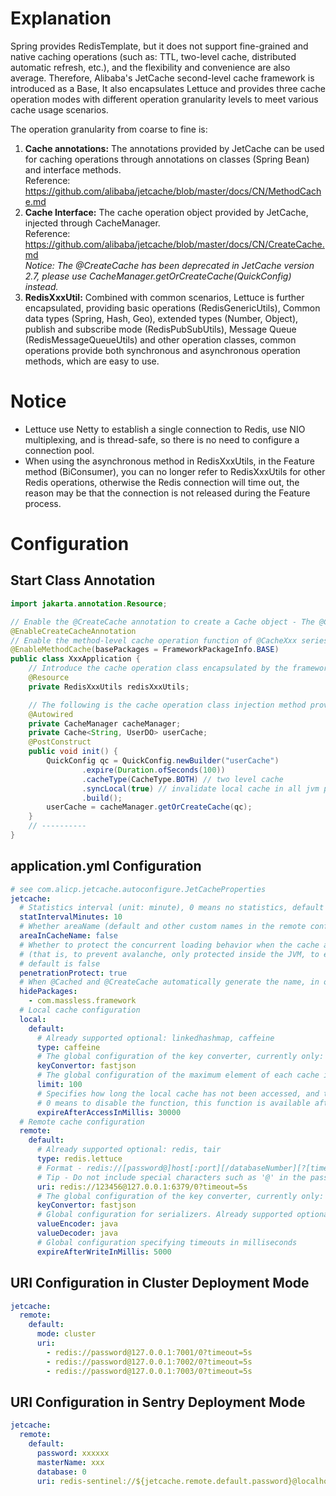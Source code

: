 # Explanation
Spring provides RedisTemplate, but it does not support fine-grained and native caching operations (such as: TTL, 
two-level cache, distributed automatic refresh, etc.), and the flexibility and convenience are also average.
Therefore, Alibaba's JetCache second-level cache framework is introduced as a Base, It also encapsulates Lettuce
and provides three cache operation modes with different operation granularity levels to meet various cache usage scenarios.

The operation granularity from coarse to fine is:
1. **Cache annotations:** The annotations provided by JetCache can be used for caching operations through annotations on classes (Spring Bean) and interface methods.
   <br>Reference: https://github.com/alibaba/jetcache/blob/master/docs/CN/MethodCache.md
2. **Cache Interface:** The cache operation object provided by JetCache, injected through CacheManager.
   <br>Reference: https://github.com/alibaba/jetcache/blob/master/docs/CN/CreateCache.md
   <br>_Notice: The @CreateCache has been deprecated in JetCache version 2.7, please use CacheManager.getOrCreateCache(QuickConfig) instead._
3. **RedisXxxUtil:** Combined with common scenarios, Lettuce is further encapsulated, providing basic operations (RedisGenericUtils),
   Common data types (Spring, Hash, Geo), extended types (Number, Object), publish and subscribe mode (RedisPubSubUtils),
   Message Queue (RedisMessageQueueUtils) and other operation classes, common operations provide both synchronous and asynchronous 
   operation methods, which are easy to use.

# Notice
- Lettuce use Netty to establish a single connection to Redis, use NIO multiplexing, and is thread-safe, so there is no need to configure a connection pool.
- When using the asynchronous method in RedisXxxUtils, in the Feature method (BiConsumer), you can no longer refer to RedisXxxUtils for other Redis operations,
  otherwise the Redis connection will time out, the reason may be that the connection is not released during the Feature process.

# Configuration
## Start Class Annotation

```java
import jakarta.annotation.Resource;

// Enable the @CreateCache annotation to create a Cache object - The @CreateCache has been deprecated in JetCache version 2.7, @EnableCreateCacheAnnotation is also deprecated.
@EnableCreateCacheAnnotation
// Enable the method-level cache operation function of @CacheXxx series
@EnableMethodCache(basePackages = FrameworkPackageInfo.BASE)
public class XxxApplication {
    // Introduce the cache operation class encapsulated by the framework where the cache need to be operated
    @Resource
    private RedisXxxUtils redisXxxUtils;

    // The following is the cache operation class injection method provided by JetCache
    @Autowired
    private CacheManager cacheManager;
    private Cache<String, UserDO> userCache;
    @PostConstruct
    public void init() {
        QuickConfig qc = QuickConfig.newBuilder("userCache")
                .expire(Duration.ofSeconds(100))
                .cacheType(CacheType.BOTH) // two level cache
                .syncLocal(true) // invalidate local cache in all jvm process after update
                .build();
        userCache = cacheManager.getOrCreateCache(qc);
    }
    // ----------
}
```

## application.yml Configuration

```yaml
# see com.alicp.jetcache.autoconfigure.JetCacheProperties
jetcache:
  # Statistics interval (unit: minute), 0 means no statistics, default is 0
  statIntervalMinutes: 10
  # Whether areaName (default and other custom names in the remote configuration item) is used as the cache key prefix, the default is ture
  areaInCacheName: false
  # Whether to protect the concurrent loading behavior when the cache access misses 
  # (that is, to prevent avalanche, only protected inside the JVM, to ensure that only one thread loads the same KEY in the same JVM), 
  # default is false
  penetrationProtect: true
  # When @Cached and @CreateCache automatically generate the name, in order not to make the name too long, specify the truncated package name prefix
  hidePackages:
    - com.massless.framework
  # Local cache configuration
  local:
    default:
      # Already supported optional: linkedhashmap, caffeine
      type: caffeine
      # The global configuration of the key converter, currently only: fastjson - @see com.alicp.jetcache.support.FastjsonKeyConvertor
      keyConvertor: fastjson
      # The global configuration of the maximum element of each cache instance, only the cache of the local type needs to be specified
      limit: 100
      # Specifies how long the local cache has not been accessed, and the cache will be invalidated (unit: milliseconds),
      # 0 means to disable the function, this function is available after JetCache 2.2
      expireAfterAccessInMillis: 30000
  # Remote cache configuration
  remote:
    default:
      # Already supported optional: redis, tair
      type: redis.lettuce
      # Format - redis://[password@]host[:port][/databaseNumber][?[timeout=timeout[d|h|m|s|ms|us|ns]]
      # Tip - Do not include special characters such as '@' in the password, otherwise '${**}' will be incompatible when injecting parameters
      uri: redis://123456@127.0.0.1:6379/0?timeout=5s
      # The global configuration of the key converter, currently only: fastjson - @see com.alicp.jetcache.support.FastjsonKeyConvertor
      keyConvertor: fastjson
      # Global configuration for serializers. Already supported optional: java, kryo
      valueEncoder: java
      valueDecoder: java
      # Global configuration specifying timeouts in milliseconds
      expireAfterWriteInMillis: 5000
```

## URI Configuration in Cluster Deployment Mode
```yaml
jetcache:
  remote:
    default:
      mode: cluster
      uri:
        - redis://password@127.0.0.1:7001/0?timeout=5s
        - redis://password@127.0.0.1:7002/0?timeout=5s
        - redis://password@127.0.0.1:7003/0?timeout=5s
```

## URI Configuration in Sentry Deployment Mode
```yaml
jetcache:
  remote:
    default:
      password: xxxxxx
      masterName: xxx
      database: 0
      uri: redis-sentinel://${jetcache.remote.default.password}@localhost:8001,localhost:8002,localhost:8003/?sentinelMasterId=${jetcache.remote.default.masterName}&database=${jetcache.remote.default.database}
```